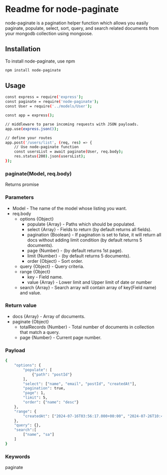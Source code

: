 # Readme for node-paginate

node-paginate is a pagination helper function which allows you easily paginate, populate, select, sort, query, and search related documents from your mongodb collection using mongoose.

## Installation
To install node-paginate, use npm
```sh
npm install node-paginate
```

## Usage

```sh
const express = require('express');
const paginate = require('node-paginate');
const User = require('../models/User');

const app = express();

// middleware to parse incoming requests with JSON payloads.
app.use(express.json());

// define your routes
app.post('/users/list', (req, res) => {
    // Use node-paginate function
    const usersList = await paginate(User, req.body);
    res.status(200).json(usersList);
});
```
### paginate(Model, req.body)
Returns promise

### Parameters
- Model - The name of the model whose listing you want.
- req.body 
    - options {Object}
        - populate {Array} - Paths which should be populated.
        - select {Array} - Fields to return (by default returns all fields).
        - pagination {Boolean} - If pagination is set to false, it will return all docs without adding limit condition (by default returns 5 documents).
        - page {Number} - (by default returns 1st page).
        - limit {Number} - (by default returns 5 documents).
        - order {Object} - Sort order.
    - query {Object} - Query criteria.
    - range {Object} 
        - key - Field name.
        - value {Array} - Lower limit and Upper limit of date or number
    - search {Array} - Search array will contain array of key(Field name) and value.

### Return value
- docs {Array} - Array of documents.
- paginate {Object}
    - totalRecords {Number} - Total number of documents in collection that match a query.
    - page {Number} - Current page number.

### Payload
```sh
{
    "options": {
        "populate": [
            {"path": "postId"}
        ],
        "select": ["name", "email", "postId", "createdAt"],
        "pagination": true,
        "page": 1,
        "limit": 5,
        "order": {"name": "desc"}
    },
    "range": {
        "createdAt": ["2024-07-16T03:56:17.000+00:00", "2024-07-26T10:41:28.000+00:00"]
    },
    "query": {},
    "search":[
        ["name", "sa"]
    ]
}
```
### Keywords
paginate
